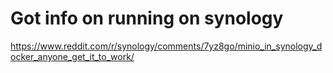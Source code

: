 
# Got info on running on synology
https://www.reddit.com/r/synology/comments/7yz8go/minio_in_synology_docker_anyone_get_it_to_work/
